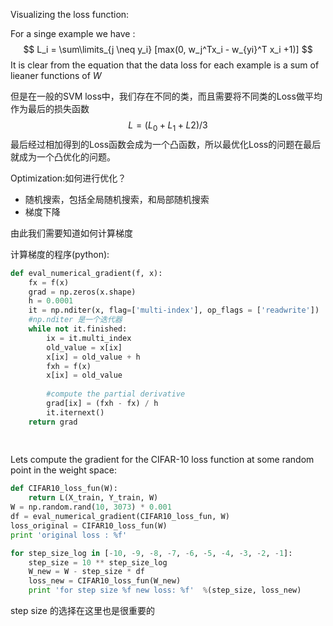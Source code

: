 Visualizing the loss function:

For a singe example we have :
$$
L_i = \sum\limits_{j \neq y_i} [max(0, w_j^Tx_i - w_{yi}^T x_i +1)]
$$
It is clear from the equation that the data loss for each example is a sum of lieaner functions of $W$

但是在一般的SVM loss中，我们存在不同的类，而且需要将不同类的Loss做平均作为最后的损失函数
$$
L = (L_0+L_1+L2)/3
$$
最后经过相加得到的Loss函数会成为一个凸函数，所以最优化Loss的问题在最后就成为一个凸优化的问题。



Optimization:如何进行优化？

* 随机搜索，包括全局随机搜索，和局部随机搜索
* 梯度下降

由此我们需要知道如何计算梯度

计算梯度的程序(python):

```python
def eval_numerical_gradient(f, x):
    fx = f(x)
    grad = np.zeros(x.shape)
    h = 0.0001
    it = np.nditer(x, flag=['multi-index'], op_flags = ['readwrite'])
    #np.nditer 是一个迭代器
    while not it.finished:
        ix = it.multi_index
        old_value = x[ix]
        x[ix] = old_value + h 
        fxh = f(x)
        x[ix] = old_value
        
        #compute the partial derivative
        grad[ix] = (fxh - fx) / h
        it.iternext()
    return grad
        
    
```

Lets compute the gradient for the CIFAR-10 loss function at some random point in the weight space:

```python
def CIFAR10_loss_fun(W):
    return L(X_train, Y_train, W)
W = np.random.rand(10, 3073) * 0.001
df = eval_numerical_gradient(CIFAR10_loss_fun, W)
loss_original = CIFAR10_loss_fun(W)
print 'original loss : %f'

for step_size_log in [-10, -9, -8, -7, -6, -5, -4, -3, -2, -1]:
    step_size = 10 ** step_size_log
    W_new = W - step_size * df
    loss_new = CIFAR10_loss_fun(W_new)
    print 'for step size %f new loss: %f'  %(step_size, loss_new)
```

step size 的选择在这里也是很重要的

